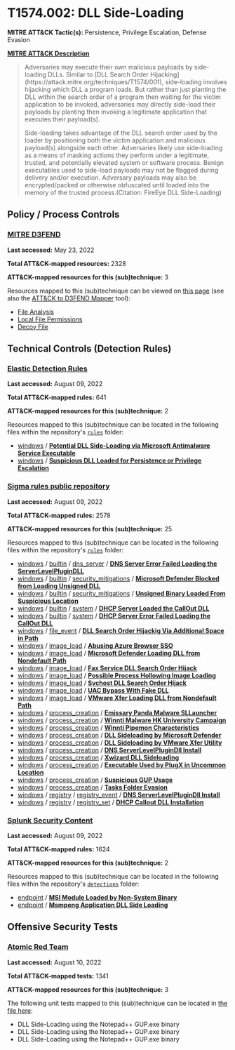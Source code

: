 # T1574.002: DLL Side-Loading
**MITRE ATT&CK Tactic(s):** Persistence, Privilege Escalation, Defense Evasion

**[MITRE ATT&CK Description](https://attack.mitre.org/techniques/T1574/002)**
<blockquote>Adversaries may execute their own malicious payloads by side-loading DLLs. Similar to [DLL Search Order Hijacking](https://attack.mitre.org/techniques/T1574/001), side-loading involves hijacking which DLL a program loads. But rather than just planting the DLL within the search order of a program then waiting for the victim application to be invoked, adversaries may directly side-load their payloads by planting then invoking a legitimate application that executes their payload(s).

Side-loading takes advantage of the DLL search order used by the loader by positioning both the victim application and malicious payload(s) alongside each other. Adversaries likely use side-loading as a means of masking actions they perform under a legitimate, trusted, and potentially elevated system or software process. Benign executables used to side-load payloads may not be flagged during delivery and/or execution. Adversary payloads may also be encrypted/packed or otherwise obfuscated until loaded into the memory of the trusted process.(Citation: FireEye DLL Side-Loading)</blockquote>

## Policy / Process Controls
### [MITRE D3FEND](https://d3fend.mitre.org/)
**Last accessed:** May 23, 2022

**Total ATT&CK-mapped resources:** 2328

**ATT&CK-mapped resources for this (sub)technique:** 3

Resources mapped to this (sub)technique can be viewed on [this page](https://d3fend.mitre.org/) (see also the [ATT&CK to D3FEND Mapper](https://d3fend.mitre.org/tools/attack-mapper) tool):

* [File Analysis](https://d3fend.mitre.org/technique/d3f:FileAnalysis)
* [Local File Permissions](https://d3fend.mitre.org/technique/d3f:LocalFilePermissions)
* [Decoy File](https://d3fend.mitre.org/technique/d3f:DecoyFile)

## Technical Controls (Detection Rules)
### [Elastic Detection Rules](https://github.com/elastic/detection-rules)
**Last accessed:** August 09, 2022

**Total ATT&CK-mapped rules:** 641

**ATT&CK-mapped resources for this (sub)technique:** 2

Resources mapped to this (sub)technique can be located in the following files within the repository's <code>[rules](https://github.com/elastic/detection-rules/tree/main/rules)</code> folder:

* [windows](https://github.com/elastic/detection-rules/tree/main/rules/windows/) / **[Potential DLL Side-Loading via Microsoft Antimalware Service Executable](https://github.com/elastic/detection-rules/blob/main/rules/windows/defense_evasion_execution_windefend_unusual_path.toml)**
* [windows](https://github.com/elastic/detection-rules/tree/main/rules/windows/) / **[Suspicious DLL Loaded for Persistence or Privilege Escalation](https://github.com/elastic/detection-rules/blob/main/rules/windows/privilege_escalation_persistence_phantom_dll.toml)**

### [Sigma rules public repository](https://github.com/SigmaHQ/sigma)
**Last accessed:** August 09, 2022

**Total ATT&CK-mapped rules:** 2578

**ATT&CK-mapped resources for this (sub)technique:** 25

Resources mapped to this (sub)technique can be located in the following files within the repository's <code>[rules](https://github.com/SigmaHQ/sigma/tree/master/rules)</code> folder:

* [windows](https://github.com/SigmaHQ/sigma/tree/master/rules/windows/) / [builtin](https://github.com/SigmaHQ/sigma/tree/master/rules/windows/builtin/) / [dns_server](https://github.com/SigmaHQ/sigma/tree/master/rules/windows/builtin/dns_server/) / **[DNS Server Error Failed Loading the ServerLevelPluginDLL](https://github.com/SigmaHQ/sigma/blob/master/rules/windows/builtin/dns_server/win_susp_dns_config.yml)**
* [windows](https://github.com/SigmaHQ/sigma/tree/master/rules/windows/) / [builtin](https://github.com/SigmaHQ/sigma/tree/master/rules/windows/builtin/) / [security_mitigations](https://github.com/SigmaHQ/sigma/tree/master/rules/windows/builtin/security_mitigations/) / **[Microsoft Defender Blocked from Loading Unsigned DLL](https://github.com/SigmaHQ/sigma/blob/master/rules/windows/builtin/security_mitigations/win_security_mitigations_defender_load_unsigned_dll.yml)**
* [windows](https://github.com/SigmaHQ/sigma/tree/master/rules/windows/) / [builtin](https://github.com/SigmaHQ/sigma/tree/master/rules/windows/builtin/) / [security_mitigations](https://github.com/SigmaHQ/sigma/tree/master/rules/windows/builtin/security_mitigations/) / **[Unsigned Binary Loaded From Suspicious Location](https://github.com/SigmaHQ/sigma/blob/master/rules/windows/builtin/security_mitigations/win_security_mitigations_unsigned_dll_from_susp_location.yml)**
* [windows](https://github.com/SigmaHQ/sigma/tree/master/rules/windows/) / [builtin](https://github.com/SigmaHQ/sigma/tree/master/rules/windows/builtin/) / [system](https://github.com/SigmaHQ/sigma/tree/master/rules/windows/builtin/system/) / **[DHCP Server Loaded the CallOut DLL](https://github.com/SigmaHQ/sigma/blob/master/rules/windows/builtin/system/win_susp_dhcp_config.yml)**
* [windows](https://github.com/SigmaHQ/sigma/tree/master/rules/windows/) / [builtin](https://github.com/SigmaHQ/sigma/tree/master/rules/windows/builtin/) / [system](https://github.com/SigmaHQ/sigma/tree/master/rules/windows/builtin/system/) / **[DHCP Server Error Failed Loading the CallOut DLL](https://github.com/SigmaHQ/sigma/blob/master/rules/windows/builtin/system/win_susp_dhcp_config_failed.yml)**
* [windows](https://github.com/SigmaHQ/sigma/tree/master/rules/windows/) / [file_event](https://github.com/SigmaHQ/sigma/tree/master/rules/windows/file_event/) / **[DLL Search Order Hijackig Via Additional Space in Path](https://github.com/SigmaHQ/sigma/blob/master/rules/windows/file_event/file_event_win_dll_sideloading_space_path.yml)**
* [windows](https://github.com/SigmaHQ/sigma/tree/master/rules/windows/) / [image_load](https://github.com/SigmaHQ/sigma/tree/master/rules/windows/image_load/) / **[Abusing Azure Browser SSO](https://github.com/SigmaHQ/sigma/blob/master/rules/windows/image_load/image_load_abusing_azure_browser_sso.yml)**
* [windows](https://github.com/SigmaHQ/sigma/tree/master/rules/windows/) / [image_load](https://github.com/SigmaHQ/sigma/tree/master/rules/windows/image_load/) / **[Microsoft Defender Loading DLL from Nondefault Path](https://github.com/SigmaHQ/sigma/blob/master/rules/windows/image_load/image_load_defender_load_dll_from_nondefault_path.yml)**
* [windows](https://github.com/SigmaHQ/sigma/tree/master/rules/windows/) / [image_load](https://github.com/SigmaHQ/sigma/tree/master/rules/windows/image_load/) / **[Fax Service DLL Search Order Hijack](https://github.com/SigmaHQ/sigma/blob/master/rules/windows/image_load/image_load_susp_fax_dll.yml)**
* [windows](https://github.com/SigmaHQ/sigma/tree/master/rules/windows/) / [image_load](https://github.com/SigmaHQ/sigma/tree/master/rules/windows/image_load/) / **[Possible Process Hollowing Image Loading](https://github.com/SigmaHQ/sigma/blob/master/rules/windows/image_load/image_load_susp_uncommon_image_load.yml)**
* [windows](https://github.com/SigmaHQ/sigma/tree/master/rules/windows/) / [image_load](https://github.com/SigmaHQ/sigma/tree/master/rules/windows/image_load/) / **[Svchost DLL Search Order Hijack](https://github.com/SigmaHQ/sigma/blob/master/rules/windows/image_load/image_load_svchost_dll_search_order_hijack.yml)**
* [windows](https://github.com/SigmaHQ/sigma/tree/master/rules/windows/) / [image_load](https://github.com/SigmaHQ/sigma/tree/master/rules/windows/image_load/) / **[UAC Bypass With Fake DLL](https://github.com/SigmaHQ/sigma/blob/master/rules/windows/image_load/image_load_uac_bypass_via_dism.yml)**
* [windows](https://github.com/SigmaHQ/sigma/tree/master/rules/windows/) / [image_load](https://github.com/SigmaHQ/sigma/tree/master/rules/windows/image_load/) / **[VMware Xfer Loading DLL from Nondefault Path](https://github.com/SigmaHQ/sigma/blob/master/rules/windows/image_load/image_load_vmware_xfer_load_dll_from_nondefault_path.yml)**
* [windows](https://github.com/SigmaHQ/sigma/tree/master/rules/windows/) / [process_creation](https://github.com/SigmaHQ/sigma/tree/master/rules/windows/process_creation/) / **[Emissary Panda Malware SLLauncher](https://github.com/SigmaHQ/sigma/blob/master/rules/windows/process_creation/proc_creation_win_apt_emissarypanda_sep19.yml)**
* [windows](https://github.com/SigmaHQ/sigma/tree/master/rules/windows/) / [process_creation](https://github.com/SigmaHQ/sigma/tree/master/rules/windows/process_creation/) / **[Winnti Malware HK University Campaign](https://github.com/SigmaHQ/sigma/blob/master/rules/windows/process_creation/proc_creation_win_apt_winnti_mal_hk_jan20.yml)**
* [windows](https://github.com/SigmaHQ/sigma/tree/master/rules/windows/) / [process_creation](https://github.com/SigmaHQ/sigma/tree/master/rules/windows/process_creation/) / **[Winnti Pipemon Characteristics](https://github.com/SigmaHQ/sigma/blob/master/rules/windows/process_creation/proc_creation_win_apt_winnti_pipemon.yml)**
* [windows](https://github.com/SigmaHQ/sigma/tree/master/rules/windows/) / [process_creation](https://github.com/SigmaHQ/sigma/tree/master/rules/windows/process_creation/) / **[DLL Sideloading by Microsoft Defender](https://github.com/SigmaHQ/sigma/blob/master/rules/windows/process_creation/proc_creation_win_dll_sideload_defender.yml)**
* [windows](https://github.com/SigmaHQ/sigma/tree/master/rules/windows/) / [process_creation](https://github.com/SigmaHQ/sigma/tree/master/rules/windows/process_creation/) / **[DLL Sideloading by VMware Xfer Utility](https://github.com/SigmaHQ/sigma/blob/master/rules/windows/process_creation/proc_creation_win_dll_sideload_vmware_xfer.yml)**
* [windows](https://github.com/SigmaHQ/sigma/tree/master/rules/windows/) / [process_creation](https://github.com/SigmaHQ/sigma/tree/master/rules/windows/process_creation/) / **[DNS ServerLevelPluginDll Install](https://github.com/SigmaHQ/sigma/blob/master/rules/windows/process_creation/proc_creation_win_dns_serverlevelplugindll.yml)**
* [windows](https://github.com/SigmaHQ/sigma/tree/master/rules/windows/) / [process_creation](https://github.com/SigmaHQ/sigma/tree/master/rules/windows/process_creation/) / **[Xwizard DLL Sideloading](https://github.com/SigmaHQ/sigma/blob/master/rules/windows/process_creation/proc_creation_win_lolbin_dll_sideload_xwizard.yml)**
* [windows](https://github.com/SigmaHQ/sigma/tree/master/rules/windows/) / [process_creation](https://github.com/SigmaHQ/sigma/tree/master/rules/windows/process_creation/) / **[Executable Used by PlugX in Uncommon Location](https://github.com/SigmaHQ/sigma/blob/master/rules/windows/process_creation/proc_creation_win_plugx_susp_exe_locations.yml)**
* [windows](https://github.com/SigmaHQ/sigma/tree/master/rules/windows/) / [process_creation](https://github.com/SigmaHQ/sigma/tree/master/rules/windows/process_creation/) / **[Suspicious GUP Usage](https://github.com/SigmaHQ/sigma/blob/master/rules/windows/process_creation/proc_creation_win_susp_gup.yml)**
* [windows](https://github.com/SigmaHQ/sigma/tree/master/rules/windows/) / [process_creation](https://github.com/SigmaHQ/sigma/tree/master/rules/windows/process_creation/) / **[Tasks Folder Evasion](https://github.com/SigmaHQ/sigma/blob/master/rules/windows/process_creation/proc_creation_win_task_folder_evasion.yml)**
* [windows](https://github.com/SigmaHQ/sigma/tree/master/rules/windows/) / [registry](https://github.com/SigmaHQ/sigma/tree/master/rules/windows/registry/) / [registry_event](https://github.com/SigmaHQ/sigma/tree/master/rules/windows/registry/registry_event/) / **[DNS ServerLevelPluginDll Install](https://github.com/SigmaHQ/sigma/blob/master/rules/windows/registry/registry_event/registry_event_dns_serverlevelplugindll.yml)**
* [windows](https://github.com/SigmaHQ/sigma/tree/master/rules/windows/) / [registry](https://github.com/SigmaHQ/sigma/tree/master/rules/windows/registry/) / [registry_set](https://github.com/SigmaHQ/sigma/tree/master/rules/windows/registry/registry_set/) / **[DHCP Callout DLL Installation](https://github.com/SigmaHQ/sigma/blob/master/rules/windows/registry/registry_set/registry_set_dhcp_calloutdll.yml)**

### [Splunk Security Content](https://github.com/splunk/security_content)
**Last accessed:** August 09, 2022

**Total ATT&CK-mapped rules:** 1624

**ATT&CK-mapped resources for this (sub)technique:** 2

Resources mapped to this (sub)technique can be located in the following files within the repository's <code>[detections](https://github.com/splunk/security_content/tree/develop/detections)</code> folder:

* [endpoint](https://github.com/splunk/security_content/tree/develop/detections/endpoint/) / **[MSI Module Loaded by Non-System Binary](https://github.com/splunk/security_content/blob/develop/detections/endpoint/msi_module_loaded_by_non_system_binary.yml)**
* [endpoint](https://github.com/splunk/security_content/tree/develop/detections/endpoint/) / **[Msmpeng Application DLL Side Loading](https://github.com/splunk/security_content/blob/develop/detections/endpoint/msmpeng_application_dll_side_loading.yml)**


## Offensive Security Tests
### [Atomic Red Team](https://github.com/redcanaryco/atomic-red-team)
**Last accessed:** August 10, 2022

**Total ATT&CK-mapped tests:** 1341

**ATT&CK-mapped resources for this (sub)technique:** 3

The following unit tests mapped to this (sub)technique can be located in [the file here](https://github.com/redcanaryco/atomic-red-team/tree/master/atomics/T1574.002/T1574.002.yaml):

* DLL Side-Loading using the Notepad++ GUP.exe binary
* DLL Side-Loading using the Notepad++ GUP.exe binary
* DLL Side-Loading using the Notepad++ GUP.exe binary

